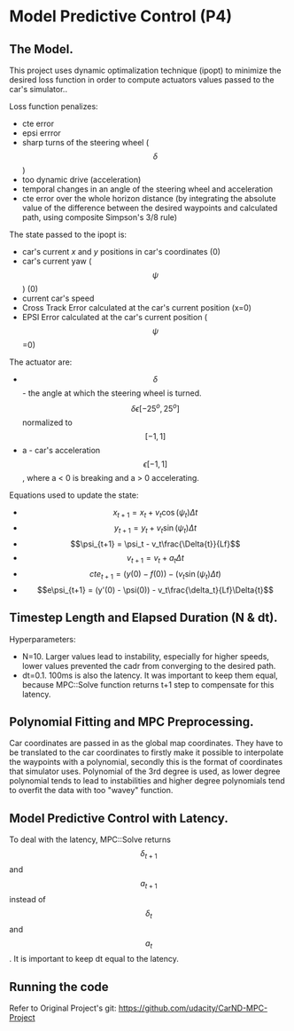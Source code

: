 
# Model Predictive Control (P4)

## The Model.

This project uses dynamic optimalization technique (ipopt) to minimize the desired loss function in order to compute actuators values passed to the car's simulator..

Loss function penalizes:
- cte error
- epsi errror
- sharp turns of the steering wheel ($$\delta$$)
- too dynamic drive (acceleration)
- temporal changes in an angle of the steering wheel and acceleration
- cte error over the whole horizon distance (by integrating the absolute value of the difference between the desired waypoints and calculated path, using composite Simpson's 3/8 rule)

The state passed to the ipopt is:
- car's current *x* and *y* positions in car's coordinates (0)
- car's current yaw ($$\psi$$) (0)
- current car's speed
- Cross Track Error calculated at the car's current position (x=0)
- EPSI Error calculated at the car's current position ($$\psi$$=0)

The actuator are:
- $$\delta$$ - the angle at which the steering wheel is turned. $$\delta \epsilon[-25^o, 25^o]$$ normalized to $$[-1, 1]$$
- a - car's acceleration $$\epsilon[-1, 1]$$, where a < 0 is breaking and a > 0 accelerating.

Equations used to update the state:
- $$x_{t+1} = x_t + v_t\cos(\psi_t)\Delta{t}$$
- $$y_{t+1} = y_t + v_t\sin(\psi_t)\Delta{t}$$
- $$\psi_{t+1} = \psi_t - v_t\frac{\Delta{t}}{Lf}$$
- $$v_{t+1} = v_t + a_t\Delta{t}$$
- $$cte_{t+1} = (y(0)-f(0)) - (v_t\sin(\psi_t)\Delta{t})$$
- $$e\psi_{t+1} = (y'(0) - \psi(0)) - v_t\frac{\delta_t}{Lf}\Delta{t}$$

## Timestep Length and Elapsed Duration (N & dt).

Hyperparameters:
- N=10. Larger values lead to instability, especially for higher speeds, lower values prevented the cadr from converging to the desired path.
- dt=0.1. 100ms is also the latency. It was important to keep them equal, because MPC::Solve function returns t+1 step to compensate for this latency.

## Polynomial Fitting and MPC Preprocessing.

Car coordinates are passed in as the global map coordinates. They have to be translated to the car coordinates to firstly make it possible to interpolate the waypoints with a polynomial, secondly this is the format of coordinates that simulator uses. Polynomial of the 3rd degree is used, as lower degree polynomial tends to lead to instabilities and higher degree polynomials tend to overfit the data with too "wavey" function.

## Model Predictive Control with Latency.

To deal with the latency, MPC::Solve returns $$\delta_{t+1}$$ and $$a_{t+1}$$ instead of  $$\delta_{t}$$ and $$a_{t}$$. It is important to keep dt equal to the latency.

## Running the code

Refer to Original Project's git: https://github.com/udacity/CarND-MPC-Project

